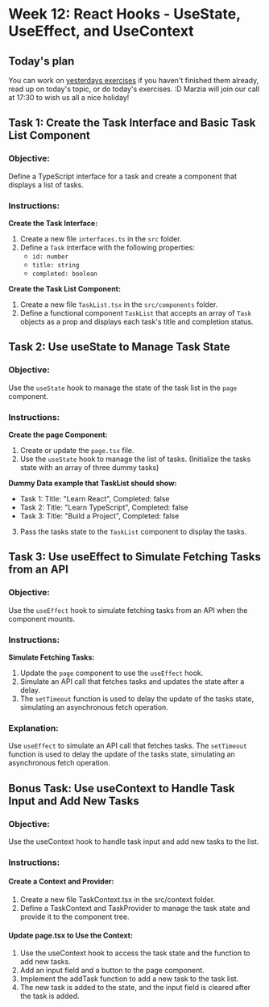 
# Week 12: React Hooks - UseState, UseEffect, and UseContext

## Today's plan
You can work on [yesterdays exercises](https://github.com/StartSteps-Digital-Education-GmbH/Module-3-TypeScript-Frontend-and-Object-Oriented-Programming-Concepts/blob/main/3%20-%20TypeScript%2C%20Frontend%20and%20Object-Oriented%20Programming%20Concepts/Week%2012/3%20React%20Components%20with%20TypeScript/Afternoon/Components_exercise.md) if you haven't finished them already, read up on today's topic, or do today's exercises. :D
Marzia will join our call at 17:30 to wish us all a nice holiday!

## Task 1: Create the Task Interface and Basic Task List Component
### Objective:
Define a TypeScript interface for a task and create a component that displays a list of tasks.

### Instructions:

**Create the Task Interface:**
1. Create a new file `interfaces.ts` in the `src` folder.
2. Define a `Task` interface with the following properties:
   - `id: number`
   - `title: string`
   - `completed: boolean`

**Create the Task List Component:**
1. Create a new file `TaskList.tsx` in the `src/components` folder.
2. Define a functional component `TaskList` that accepts an array of `Task` objects as a prop and displays each task's title and completion status.

## Task 2: Use useState to Manage Task State
### Objective:
Use the `useState` hook to manage the state of the task list in the `page` component.

### Instructions:

**Create the page Component:**
1. Create or update the `page.tsx` file.
2. Use the `useState` hook to manage the list of tasks. (Initialize the tasks state with an array of three dummy tasks)

**Dummy Data example that TaskList should show:**
- Task 1: Title: "Learn React", Completed: false
- Task 2: Title: "Learn TypeScript", Completed: false
- Task 3: Title: "Build a Project", Completed: false

3. Pass the tasks state to the `TaskList` component to display the tasks.

## Task 3: Use useEffect to Simulate Fetching Tasks from an API
### Objective:
Use the `useEffect` hook to simulate fetching tasks from an API when the component mounts.

### Instructions:

**Simulate Fetching Tasks:**
1. Update the `page` component to use the `useEffect` hook.
2. Simulate an API call that fetches tasks and updates the state after a delay.
3. The `setTimeout` function is used to delay the update of the tasks state, simulating an asynchronous fetch operation.

### Explanation:
Use `useEffect` to simulate an API call that fetches tasks.
The `setTimeout` function is used to delay the update of the tasks state, simulating an asynchronous fetch operation.

## Bonus Task: Use useContext to Handle Task Input and Add New Tasks
### Objective:
Use the useContext hook to handle task input and add new tasks to the list.

### Instructions:

#### Create a Context and Provider:
1. Create a new file TaskContext.tsx in the src/context folder.
2. Define a TaskContext and TaskProvider to manage the task state and provide it to the component tree.

#### Update page.tsx to Use the Context:
1. Use the useContext hook to access the task state and the function to add new tasks.
2. Add an input field and a button to the page component.
3. Implement the addTask function to add a new task to the task list.
4. The new task is added to the state, and the input field is cleared after the task is added.
